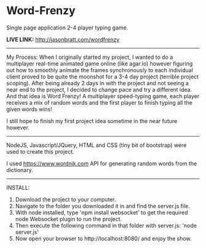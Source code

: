 # Word-Frenzy
Single page application 2-4 player typing game.

**LIVE LINK:** http://jasonbratt.com/wordfrenzy

---

My Process: When I originally started my project, I wanted to do a multiplayer real-time animated game online (like agar.io) however figuring out how to smoothly animate the frames synchronously to each individual client proved to be quite the moonshot for a 3-4 day project (terrible project scoping). After being already 2 days in with the project and not seeing a near end to the project, I decided to change pace and try a different idea. And that idea is Word Frenzy! A multiplayer speed-typing game, each player receives a mix of random words and the first player to finish typing all the given words wins!

I still hope to finish my first project idea sometime in the near future however.

---

NodeJS, Javascript/JQuery, HTML and CSS (tiny bit of bootstrap) were used to create this project.

I used https://www.wordnik.com API for generating random words from the dictionary.


---

INSTALL:

1. Download the project to your computer.
2. Navigate to the folder you downloaded it in and find the server.js file.
3. With node installed, type 'npm install websocket' to get the required node Websocket plugin to run the project.
4. Then execute the following command in that folder with server.js: 'node server.js'
5. Now open your browser to http://localhost:8080/ and enjoy the show.
